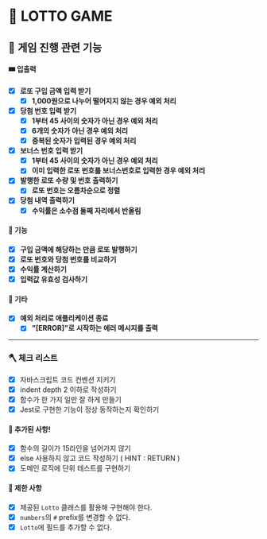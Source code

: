 # 🤑 LOTTO GAME

## 🎰 게임 진행 관련 기능

#### 🎟️ 입출력

- [x] **로또 구입 금액 입력 받기**
  - [x] **1,000원으로 나누어 떨어지지 않는 경우 예외 처리**
- [x] **당첨 번호 입력 받기**
  - [x] **1부터 45 사이의 숫자가 아닌 경우 예외 처리**
  - [x] **6개의 숫자가 아닌 경우 예외 처리**
  - [x] **중복된 숫자가 입력된 경우 예외 처리**
- [x] **보너스 번호 입력 받기**
  - [x] **1부터 45 사이의 숫자가 아닌 경우 예외 처리**
  - [x] **이미 입력한 로또 번호를 보너스번호로 입력한 경우 예외 처리**
- [x] **발행한 로또 수량 및 번호 출력하기**
  - [x] **로또 번호는 오름차순으로 정렬**
- [x] **당첨 내역 출력하기**
  - [x] **수익률은 소수점 둘째 자리에서 반올림**

#### 🦾 기능

- [x] **구입 금액에 해당하는 만큼 로또 발행하기**
- [x] **로또 번호와 당첨 번호를 비교하기**
- [x] **수익률 계산하기**
- [x] **입력값 유효성 검사하기**

#### 🍰 기타

- [x] **예외 처리로 애플리케이션 종료**
  - [x] **"[ERROR]"로 시작하는 에러 메시지를 출력**

---

### 🪓 체크 리스트

- [x] 자바스크립트 코드 컨벤션 지키기
- [x] indent depth 2 이하로 작성하기
- [x] 함수가 한 가지 일만 잘 하게 만들기
- [x] Jest로 구현한 기능이 정상 동작하는지 확인하기

#### 👀️ 추가된 사항!

- [x] 함수의 길이가 15라인을 넘어가지 않기
- [x] else 사용하지 않고 코드 작성하기 ( HINT : RETURN )
- [x] 도메인 로직에 단위 테스트를 구현하기

#### 🤏 제한 사항

- [x] 제공된 `Lotto` 클래스를 활용해 구현해야 한다.
- [x] `numbers`의 `#` prefix를 변경할 수 없다.
- [x] `Lotto`에 필드를 추가할 수 없다.
